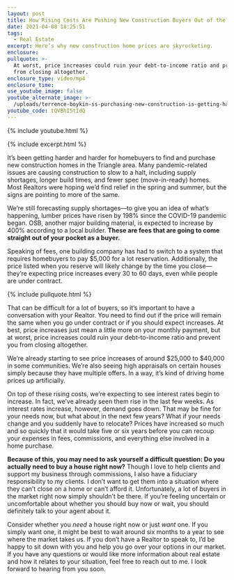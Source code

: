 ```yaml
---
layout: post
title: How Rising Costs Are Pushing New Construction Buyers Out of the Market
date: 2021-04-08 18:25:51
tags:
  - Real Estate
excerpt: Here’s why new construction home prices are skyrocketing.
enclosure:
pullquote: >-
  At worst, price increases could ruin your debt-to-income ratio and prevent you
  from closing altogether.
enclosure_type: video/mp4
enclosure_time:
use_youtube_image: false
youtube_alternate_image: >-
  /uploads/terrence-boykin-ss-purchasing-new-construction-is-getting-harder-yt.jpg
youtube_code: tQVBhI5tIdQ
---
```

{% include youtube.html %}

{% include excerpt.html %}

It’s been getting harder and harder for homebuyers to find and purchase new construction homes in the Triangle area. Many pandemic-related issues are causing construction to slow to a halt, including supply shortages, longer build times, and fewer spec (move-in-ready) homes. Most Realtors were hoping we’d find relief in the spring and summer, but the signs are pointing to more of the same.

We’re still forecasting supply shortages—to give you an idea of what’s happening, lumber prices have risen by 198% since the COVID-19 pandemic began. OSB, another major building material, is expected to increase by 400% according to a local builder. **These are fees that are going to come straight out of your pocket as a buyer.**

Speaking of fees, one building company has had to switch to a system that requires homebuyers to pay $5,000 for a lot reservation. Additionally, the price listed when you reserve will likely change by the time you close—they’re expecting price increases every 30 to 60 days, even while people are under contract.

{% include pullquote.html %}

That can be difficult for a lot of buyers, so it’s important to have a conversation with your Realtor. You need to find out if the price will remain the same when you go under contract or if you should expect increases. At best, price increases just mean a little more on your monthly payment, but at worst, price increases could ruin your debt-to-income ratio and prevent you from closing altogether.

We’re already starting to see price increases of around $25,000 to $40,000 in some communities. We’re also seeing high appraisals on certain houses simply because they have multiple offers. In a way, it’s kind of driving home prices up artificially.

On top of these rising costs, we’re expecting to see interest rates begin to increase. In fact, we’ve already seen them rise in the last few weeks. As interest rates increase, however, demand goes down. That may be fine for your needs now, but what about in the next few years? What if your needs change and you suddenly have to relocate? Prices have increased so much and so quickly that it would take five or six years before you can recoup your expenses in fees, commissions, and everything else involved in a home purchase.&nbsp;

**Because of this, you may need to ask yourself a difficult question: Do you actually need to buy a house right now?** Though I love to help clients and support my business through commissions, I also have a fiduciary responsibility to my clients. I don’t want to get them into a situation where they can’t close on a home or can’t afford it. Unfortunately, a lot of buyers in the market right now simply shouldn’t be there. If you’re feeling uncertain or uncomfortable about whether you should buy now or wait, you should definitely talk to your agent about it.&nbsp;

Consider whether you *need* a house right now or just *want* one. If you simply want one, it might be best to wait around six months to a year to see where the market takes us. If you don’t have a Realtor to speak to, I’d be happy to sit down with you and help you go over your options in our market. If you have any questions or would like more information about real estate and how it relates to your situation, feel free to reach out to me. I look forward to hearing from you soon.

